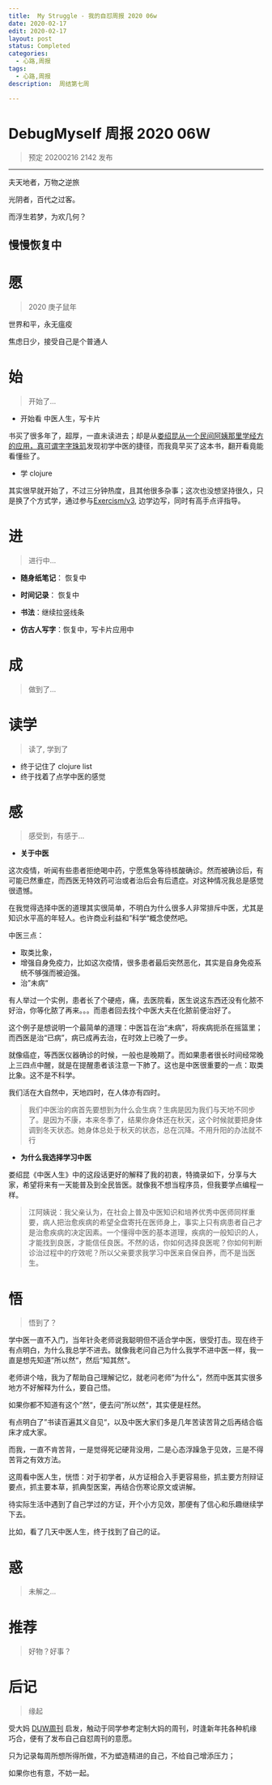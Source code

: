```yaml
---
title:  My Struggle - 我的自怼周报 2020 06w
date: 2020-02-17
edit: 2020-02-17
layout: post
status: Completed
categories:
  - 心路,周报
tags:
  - 心路,周报
description:  周结第七周

---
```


# DebugMyself 周报 2020 06W 
> 预定 20200216 2142 发布

-----------------------------------------
夫天地者，万物之逆旅

光阴者，百代之过客。

而浮生若梦，为欢几何？

慢慢恢复中
-----------------------------------------

# 愿
> 2020 庚子鼠年

世界和平，永无瘟疫

焦虑日少，接受自己是个普通人

# 始
> 开始了...

- 开始看 中医人生，写卡片

书买了很多年了，超厚，一直未读进去；却是从[娄绍昆从一个民间阿姨那里学经方的应用，真可谓字字珠玑](https://mp.weixin.qq.com/s/Z1R8uSULp5BlKBS_6xZmyQ)发现初学中医的捷径，而我竟早买了这本书，翻开看竟能看懂些了。

- 学 clojure

其实很早就开始了，不过三分钟热度，且其他很多杂事；这次也没想坚持很久，只是换了个方式学，通过参与[Exercism/v3](https://github.com/exercism/v3/), 边学边写，同时有高手点评指导。

# 进
> 进行中...

- **随身纸笔记**： 恢复中

- **时间记录**： 恢复中

- **书法**：继续拉竖线条

- **仿古人写字**：恢复中，写卡片应用中

# 成
> 做到了... 
  
# 读学
> 读了, 学到了

-  终于记住了 clojure list
-  终于找着了点学中医的感觉

# 感
> 感受到，有感于...

- **关于中医**

这次疫情，听闻有些患者拒绝喝中药，宁愿焦急等待核酸确诊。然而被确诊后，有可能已然重症，而西医无特效药可治或者治后会有后遗症。对这种情况我总是感觉很遗憾。

在我觉得选择中医的道理其实很简单，不明白为什么很多人非常排斥中医，尤其是知识水平高的年轻人。也许商业利益和”科学“概念使然吧。

中医三点：

- 取类比象，
- 增强自身免疫力，比如这次疫情，很多患者最后突然恶化，其实是自身免疫系统不够强而被迫强。
- 治”未病“

有人举过一个实例，患者长了个硬疮，痛，去医院看，医生说这东西还没有化脓不好治，你等化脓了再来。。。而患者回去找个中医大夫在化脓前便治好了。

这个例子是想说明一个最简单的道理：中医旨在治“未病”，将疾病扼杀在摇篮里；而西医是治“已病”，病已成再去治，在时效上已晚了一步。

就像癌症，等西医仪器确诊的时候，一般也是晚期了。而如果患者很长时间经常晚上三四点中醒，就是在提醒患者该注意一下肺了。这也是中医很重要的一点：取类比象。这不是不科学。

我们活在大自然中，天地四时，在人体亦有四时。

> 我们中医治的病首先要想到为什么会生病？生病是因为我们与天地不同步了。是因为不康，本来冬季了，结果你身体还在秋天，这个时候就要把身体调到冬天状态。她身体总处于秋天的状态，总在沉降。不用升阳的办法就不行

- **为什么我选择学习中医**

娄绍昆《中医人生》中的这段话更好的解释了我的初衷，特摘录如下，分享与大家，希望将来有一天能普及到全民皆医。就像我不想当程序员，但我要学点编程一样。

> 江阿姨说：我父亲认为，在社会上普及中医知识和培养优秀中医师同样重要，病人把治愈疾病的希望全盘寄托在医师身上，事实上只有病患者自己才是治愈疾病的决定因素。一个懂得中医的基本道理，疾病的一般知识的人，才能找到良医，才能信任良医。不然的话，你如何选择良医呢？你如何判断诊治过程中的疗效呢？所以父亲要求我学习中医来自保自养，而不是当医生。

# 悟
> 悟到了？

学中医一直不入门，当年针灸老师说我聪明但不适合学中医，很受打击。现在终于有点明白，为什么我总学不进去。就像我老问自己为什么我学不进中医一样，我一直是想先知道”所以然“，然后”知其然“。

老师讲个啥，我为了帮助自己理解记忆，就老问老师”为什么“，然而中医其实很多地方不好解释为什么，要自己悟。

如果你都不知道有这个”然“，便去问”所以然“，其实便是枉然。

有点明白了”书读百遍其义自见“，以及中医大家们多是几年苦读苦背之后再结合临床才成大家。

而我，一直不肯苦背，一是觉得死记硬背没用，二是心态浮躁急于见效，三是不得苦背之有效方法。

这周看中医人生，恍悟：对于初学者，从方证相合入手更容易些，抓主要方剂辩证要点，抓主要本草，抓典型医案，再结合伤寒论原文或讲解。

待实际生活中遇到了自己学过的方证，开个小方见效，那便有了信心和乐趣继续学下去。

比如，看了几天中医人生，终于找到了自己的证。

# 惑
> 未解之...

# 推荐
> 好物？好事？

# 后记
> 缘起

受大妈 [DUW周刊](https://du.101.camp/duw) 启发，触动于同学参考定制大妈的周刊，时逢新年扥各种机缘巧合，便有了发布自己自怼周刊的意愿。

只为记录每周所想所得所做，不为塑造精进的自己，不给自己增添压力；

如果你也有意，不妨一起。

